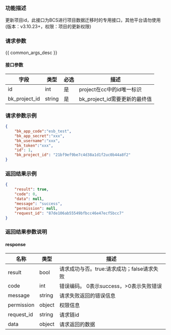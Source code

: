 ### 功能描述

更新项目id，此接口为BCS进行项目数据迁移时的专用接口，其他平台请勿使用(版本：v3.10.23+，权限：项目的更新权限)

### 请求参数

{{ common_args_desc }}


#### 接口参数

| 字段                       | 类型     | 必选   | 描述                    |
|----------------------------|--------|--------|-----------------------|
| id | int    | 是 | project在cc中的id唯一标识    |
| bk_project_id | string | 是 | bk_project_id需要更新的最终值 |

### 请求参数示例

```json
{
    "bk_app_code":"esb_test",
    "bk_app_secret":"xxx",
    "bk_username":"xxx",
    "bk_token":"xxx",
    "id": 1,
    "bk_project_id": "21bf9ef9be7c4d38a1d1f2uc0b44a8f2"
}
```

### 返回结果示例

```json
{
    "result": true,
    "code": 0,
    "data": null,
    "message": "success",
    "permission": null,
    "request_id": "87de106ab55549bfbcc46e47ecf5bcc7"
}
```
### 返回结果参数说明
#### response

| 名称    | 类型   | 描述                                    |
| ------- | ------ | ------------------------------------- |
| result  | bool   | 请求成功与否。true:请求成功；false请求失败 |
| code    | int    | 错误编码。 0表示success，>0表示失败错误    |
| message | string | 请求失败返回的错误信息                    |
| permission    | object | 权限信息    |
| request_id    | string | 请求链id    |
| data    | object | 请求返回的数据                           |
